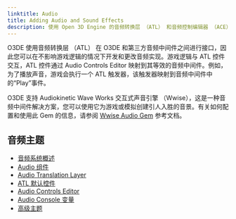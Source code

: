 ```yaml
---
linktitle: Audio
title: Adding Audio and Sound Effects
description: 使用 Open 3D Engine 的音频转换层 （ATL） 和音频控制编辑器 （ACE） 来开发游戏音频，而不会影响游戏逻辑。
---
```


O3DE 使用音频转换层 （ATL） 在 O3DE 和第三方音频中间件之间进行接口，因此您可以在不影响游戏逻辑的情况下开发和更改音频实现。游戏逻辑与 ATL 控件交互，ATL 控件通过 Audio Controls Editor 映射到其等效的音频中间件。例如，为了播放声音，游戏会执行一个 ATL 触发器，该触发器映射到音频中间件中的“Play”事件。

O3DE 支持 Audiokinetic Wave Works 交互式声音引擎 （Wwise），这是一种音频中间件解决方案，您可以使用它为游戏或模拟创建引人入胜的音景。有关如何配置和使用此 Gem 的信息，请参阅 [Wwise Audio Gem](/docs/user-guide/gems/reference/audio/wwise/audio-engine-wwise) 参考文档。

## 音频主题

* [音频系统概述](./overview)
* [Audio 组件](./components)
* [Audio Translation Layer](./audio-translation-layer)
* [ATL 默认控件](./atl-default-controls)
* [Audio Controls Editor](./audio-controls-editor)
* [Audio Console 变量](./console-variables)
* [高级主题](./advanced-topics)
